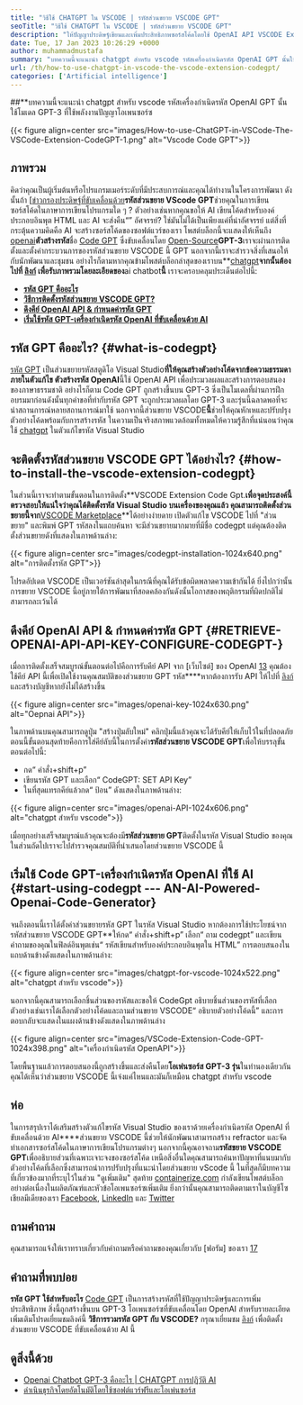 ```yaml
---
title: "วิธีใช้ CHATGPT ใน VSCODE | รหัสส่วนขยาย VSCODE GPT" 
seoTitle: "วิธีใช้ CHATGPT ใน VSCODE | รหัสส่วนขยาย VSCODE GPT" 
description: "ให้ปัญญาประดิษฐ์เขียนและเพิ่มประสิทธิภาพซอร์สโค้ดโดยใช้ OpenAI API VSCODE Extension Code GPT ใช้พลังงานจาก GPT-3 ซึ่งเป็นรุ่น NLP โอเพนซอร์ซ" 
date: Tue, 17 Jan 2023 10:26:29 +0000
author: muhammadmustafa
summary: "บทความนี้จะแนะนำ chatgpt สำหรับ vscode รหัสเครื่องกำเนิดรหัส OpenAI GPT นั้นใช้โมเดล GPT-3 ที่ใช้พลังงานปัญญาโอเพนซอร์ซ" 
url: /th/how-to-use-chatgpt-in-vscode-the-vscode-extension-codegpt/
categories: ['Artificial intelligence']
---
```


##**บทความนี้จะแนะนำ chatgpt สำหรับ vscode รหัสเครื่องกำเนิดรหัส OpenAI GPT นั้นใช้โมเดล GPT-3 ที่ใช้พลังงานปัญญาโอเพนซอร์ซ

{{< figure align=center src="images/How-to-use-ChatGPT-in-VSCode-The-VSCode-Extension-CodeGPT-1.png" alt="Vscode Code GPT">}}


## ภาพรวม
คิดว่าคุณเป็นผู้เริ่มต้นหรือโปรแกรมเมอร์ระดับที่มีประสบการณ์และคุณได้ทำงานในโครงการพัฒนา ดังนั้นถ้า [[ข่าวกรองประดิษฐ์ที่ขับเคลื่อนด้วย][1]**รหัสส่วนขยาย VScode GPT**ช่วยคุณในการเขียนซอร์สโค้ดในภาษาการเขียนโปรแกรมใด ๆ ? ตัวอย่างเช่นหากคุณขอให้ AI เขียนโค้ดสำหรับองค์ประกอบอินพุต HTML และ AI จะส่งคืน“” อัศจรรย์?
ใช่มันไม่ได้เป็นเพียงแค่ที่น่าอัศจรรย์ แต่สิ่งที่กระตุ้นความคิดคือ AI จะสร้างซอร์สโค้ดของซอฟต์แวร์ของเรา โพสต์บล็อกนี้จะแสดงให้เห็นถึง [openai][2]**ตัวสร้างรหัส**ชื่อ [Code GPT][3] ซึ่งขับเคลื่อนโดย [Open-Source][4]**GPT-3**เราจะผ่านการติดตั้งและตั้งค่ากระบวนการของรหัสส่วนขยาย VSCODE นี้ GPT นอกจากนี้เราจะสำรวจสิ่งที่เสนอให้กับนักพัฒนาและชุมชน อย่างไรก็ตามหากคุณข้ามโพสต์บล็อกล่าสุดของเราบน**[chatgpt][5]**จากนั้นต้องไปที่ [ลิงก์][6] เพื่อรับภาพรวมโดยละเอียดของ**ai chatbot**นี้**
เราจะครอบคลุมประเด็นต่อไปนี้:
* [**รหัส GPT คืออะไร**][7]
* [**วิธีการติดตั้งรหัสส่วนขยาย VSCODE GPT?**][8]
* [**ดึงคีย์ OpenAI API & กำหนดค่ารหัส GPT**][9]
* [**เริ่มใช้รหัส GPT-เครื่องกำเนิดรหัส OpenAI ที่ขับเคลื่อนด้วย AI**][10]

## รหัส GPT คืออะไร?   {#what-is-codegpt}
[รหัส GPT][3] เป็นส่วนขยายรหัสสตูดิโอ Visual Studio**ที่ให้คุณสร้างตัวอย่างโค้ดจากข้อความธรรมดาภายในตัวแก้ไข ตัวสร้างรหัส OpenAI**นี้ใช้ OpenAI API เพื่อประมวลผลและสร้างการตอบสนองของภาษาธรรมชาติ อย่างไรก็ตาม Code GPT ถูกสร้างขึ้นบน GPT-3 ซึ่งเป็นโมเดลที่ผ่านการฝึกอบรมมาก่อนดังนั้นทุกคำขอที่ทำกับรหัส GPT จะถูกประมวลผลโดย GPT-3 และรุ่นนี้ฉลาดพอที่จะนำสถานการณ์หลายสถานการณ์มาใช้ นอกจากนี้ส่วนขยาย VSCODE**นี้**ช่วยให้คุณหักเหและปรับปรุงตัวอย่างโค้ดพร้อมกับการสร้างรหัส ในความเป็นจริงสภาพแวดล้อมทั้งหมดให้ความรู้สึกที่แน่นอนว่าคุณใช้ [chatgpt][11] ในตัวแก้ไขรหัส Visual Studio

## จะติดตั้งรหัสส่วนขยาย VSCODE GPT ได้อย่างไร?   {#how-to-install-the-vscode-extension-codegpt}
ในส่วนนี้เราจะทำตามขั้นตอนในการติดตั้ง**VSCODE Extension Code Gpt.**เพื่อจุดประสงค์นี้ตรวจสอบให้แน่ใจว่าคุณได้ติดตั้งรหัส Visual Studio บนเครื่องของคุณแล้ว คุณสามารถติดตั้งส่วนขยายนี้จาก**[VSCODE Marketplace][12]**ได้อย่างง่ายดาย
เปิดตัวแก้ไข VSCODE ไปที่ "ส่วนขยาย" และพิมพ์ GPT รหัสลงในแถบค้นหา จะมีส่วนขยายมากมายที่มีชื่อ codegpt แต่คุณต้องติดตั้งส่วนขยายดังที่แสดงในภาพด้านล่าง:

{{< figure align=center src="images/codegpt-installation-1024x640.png" alt="การติดตั้งรหัส GPT">}}

โปรดอัปเดต VSCODE เป็นเวอร์ชันล่าสุดในกรณีที่คุณได้รับข้อผิดพลาดความเข้ากันได้ ยิ่งไปกว่านั้นการขยาย VSCODE นี้อยู่ภายใต้การพัฒนาที่สอดคล้องกันดังนั้นโอกาสของพฤติกรรมที่ผิดปกติไม่สามารถละเว้นได้

## ดึงคีย์ OpenAI API & กำหนดค่ารหัส GPT   {#RETRIEVE-OPENAI-API-API-KEY-CONFIGURE-CODEGPT-}
เมื่อการติดตั้งเสร็จสมบูรณ์ขั้นตอนต่อไปคือการรับคีย์ API จาก [เว็บไซต์] ของ OpenAI [13] คุณต้องใช้คีย์ API นี้เพื่อเปิดใช้งานคุณสมบัติของส่วนขยาย GPT รหัส****หากต้องการรับ API ให้ไปที่ [ลิงก์][13] และสร้างบัญชีหากยังไม่ได้สร้างขึ้น

{{< figure align=center src="images/openai-key-1024x630.png" alt="Oepnai API">}}

ในภาพด้านบนคุณสามารถดูปุ่ม "สร้างปุ่มลับใหม่" คลิกปุ่มนี้แล้วคุณจะได้รับคีย์ให้เก็บไว้ในที่ปลอดภัย ตอนนี้ขั้นตอนสุดท้ายคือการใส่คีย์ลับนี้ในการตั้งค่า**รหัสส่วนขยาย VSCODE GPT**เพื่อให้บรรลุขั้นตอนต่อไปนี้:
  * กด“ คำสั่ง+shift+p”
  * เขียนรหัส GPT และเลือก“ CodeGPT: SET API Key”
  * ในที่สุดแทรกคีย์แล้วกด“ ป้อน” ดังแสดงในภาพด้านล่าง:

{{< figure align=center src="images/openai-API-1024x606.png" alt="chatgpt สำหรับ vscode">}}

เมื่อทุกอย่างเสร็จสมบูรณ์แล้วคุณจะต้องมี**รหัสส่วนขยาย GPT**ติดตั้งในรหัส Visual Studio ของคุณ ในส่วนถัดไปเราจะไปสำรวจคุณสมบัติที่นำเสนอโดยส่วนขยาย VSCODE นี้

## เริ่มใช้ Code GPT-เครื่องกำเนิดรหัส OpenAI ที่ใช้ AI   {#start-using-codegpt --- AN-AI-Powered-Openai-Code-Generator}
จนถึงตอนนี้เราได้ตั้งค่าส่วนขยายรหัส GPT ในรหัส Visual Studio หากต้องการใช้ประโยชน์จากรหัสส่วนขยาย VSCODE GPT**ให้กด“ คำสั่ง+shift+p” เลือก“ ถาม codegpt” และเขียนคำถามของคุณในฟิลด์อินพุตเช่น“ รหัสเขียนสำหรับองค์ประกอบอินพุตใน HTML” การตอบสนองในแถบด้านข้างดังแสดงในภาพด้านล่าง:

{{< figure align=center src="images/chatgpt-for-vscode-1024x522.png" alt="chatgpt สำหรับ vscode">}}

นอกจากนี้คุณสามารถเลือกชิ้นส่วนของรหัสและขอให้ CodeGpt อธิบายชิ้นส่วนของรหัสที่เลือก ตัวอย่างเช่นเราได้เลือกตัวอย่างโค้ดและถามส่วนขยาย VSCODE“ อธิบายตัวอย่างโค้ดนี้” และการตอบกลับจะแสดงในแผงด้านข้างดังแสดงในภาพด้านล่าง

{{< figure align=center src="images/VSCode-Extension-Code-GPT-1024x398.png" alt="เครื่องกำเนิดรหัส OpenAPI">}}

โดยพื้นฐานแล้วการตอบสนองนี้ถูกสร้างขึ้นและส่งคืนโดย**โอเพ่นซอร์ส GPT-3 รุ่น**ในทำนองเดียวกันคุณได้เห็นว่าส่วนขยาย VSCODE นี้เจ๋งแค่ไหนและมันก็เหมือน chatgpt สำหรับ vscode

## ห่อ
ในการสรุปเราได้เสริมสร้างตัวแก้ไขรหัส Visual Studio ของเราด้วยเครื่องกำเนิดรหัส OpenAI ที่ขับเคลื่อนด้วย AI****ส่วนขยาย VSCODE นี้ช่วยให้นักพัฒนาสามารถสร้าง refractor และจัดทำเอกสารซอร์สโค้ดในภาษาการเขียนโปรแกรมต่างๆ นอกจากนี้คุณอาจถาม**รหัสขยาย VSCODE GPT**เพื่ออธิบายส่วนที่เฉพาะเจาะจงของซอร์สโค้ด เหนือสิ่งอื่นใดคุณสามารถค้นหาปัญหาที่แนบมากับตัวอย่างโค้ดที่เลือกซึ่งสามารถนำการปรับปรุงที่แนะนำโดยส่วนขยาย vScode นี้ ในที่สุดก็มีบทความที่เกี่ยวข้องมากที่ระบุไว้ในส่วน "ดูเพิ่มเติม"
สุดท้าย [containerize.com][4] กำลังเขียนโพสต์บล็อกอย่างต่อเนื่องในผลิตภัณฑ์และหัวข้อโอเพนซอร์ซเพิ่มเติม ยิ่งกว่านั้นคุณสามารถติดตามเราในบัญชีโซเชียลมีเดียของเรา [Facebook][14], [LinkedIn][15] และ [Twitter][16]

## ถามคำถาม
คุณสามารถแจ้งให้เราทราบเกี่ยวกับคำถามหรือคำถามของคุณเกี่ยวกับ [ฟอรัม] ของเรา [17]

## คำถามที่พบบ่อย
**รหัส GPT ใช้สำหรับอะไร**
[Code GPT][3] เป็นการสร้างรหัสที่ใช้ปัญญาประดิษฐ์และการเพิ่มประสิทธิภาพ สิ่งนี้ถูกสร้างขึ้นบน GPT-3 โอเพนซอร์ซที่ขับเคลื่อนโดย OpenAI สำหรับรายละเอียดเพิ่มเติมโปรดเยี่ยมชมลิงค์นี้
**วิธีการรวมรหัส GPT กับ VSCODE?**
กรุณาเยี่ยมชม [ลิงก์][9] เพื่อติดตั้งส่วนขยาย VSCODE ที่ขับเคลื่อนด้วย AI นี้

## ดูสิ่งนี้ด้วย
  * [Openai Chatbot GPT-3 คืออะไร | CHATGPT การปฏิวัติ AI][6]
  * [ดำเนินธุรกิจโดยอัตโนมัติโดยใช้ซอฟต์แวร์ฟรีและโอเพ่นซอร์ส][18]

  
[1]: https://blog.containerize.com/category/artificial-intelligence/
[2]: https://openai.com/
[3]: https://marketplace.visualstudio.com/items?itemName=timkmecl.codegpt3
[4]: https://www.containerize.com/
[5]: https://en.wikipedia.org/wiki/GPT-3
[6]: https://blog.containerize.com/artificial-intelligence/what-is-openai-chatbot-gpt-3-chatgpt-an-ai-revolution/
[7]: #What-is-CodeGPT
[8]: #How-to-install-the-VSCode-extension-CodeGPT
[9]: #Retrieve-OpenAI-API-Key-configure-CodeGPT-
[10]: #Start-using-CodeGPT---an-AI-Powered-OpenAI-Code-Generator
[11]: https://openai.com/blog/chatgpt/
[12]: https://marketplace.visualstudio.com/vscode
[13]: https://beta.openai.com/account/api-keys
[14]: https://web.facebook.com/containerize
[15]: https://www.linkedin.com/company/containerize/
[16]: https://twitter.com/containerize_co
[17]: https://forum.containerize.com/
[18]: https://blog.containerize.com/blogging/automate-business-operations-using-open-source-software/
